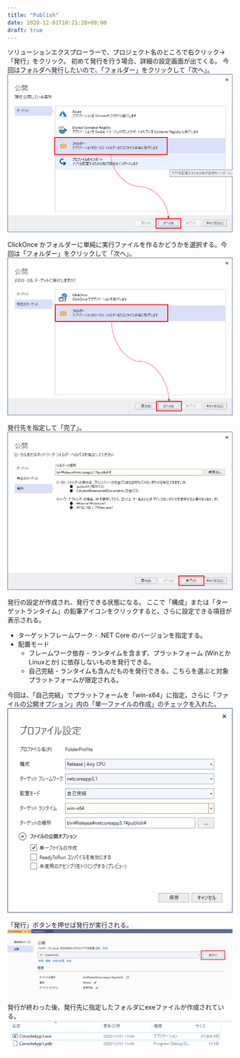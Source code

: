 ```yaml
---
title: "Publish"
date: 2020-12-01T10:21:28+09:00
draft: true
---
```


ソリューションエクスプローラーで、プロジェクト名のところで右クリック→「発行」をクリック。
初めて発行を行う場合、詳細の設定画面が出てくる。
今回はフォルダへ発行したいので、「フォルダー」をクリックして「次へ」。
![](2020-12-01-10-32-53.png)

ClickOnce かフォルダーに単純に実行ファイルを作るかどうかを選択する。今回は「フォルダー」をクリックして「次へ」。
![](2020-12-01-10-33-33.png)

発行先を指定して「完了」。
![](2020-12-01-10-35-09.png)

発行の設定が作成され、発行できる状態になる。
ここで「構成」または「ターゲットランタイム」の鉛筆アイコンをクリックすると、さらに設定できる項目が表示される。

* ターゲットフレームワーク - .NET Core のバージョンを指定する。
* 配置モード
  * フレームワーク依存 - ランタイムを含まず、プラットフォーム (WinとかLinuxとか) に依存しないものを発行できる。
  * 自己完結 - ランタイムも含んだものを発行できる。こちらを選ぶと対象プラットフォームが限定される。

今回は、「自己完結」でプラットフォームを「win-x64」に指定。さらに「ファイルの公開オプション」内の「単一ファイルの作成」のチェックを入れた。
![](2020-12-01-11-02-17.png)

「発行」ボタンを押せば発行が実行される。
![](2020-12-01-11-04-30.png)

発行が終わった後、発行先に指定したフォルダにexeファイルが作成されている。
![](2020-12-01-11-06-09.png)
